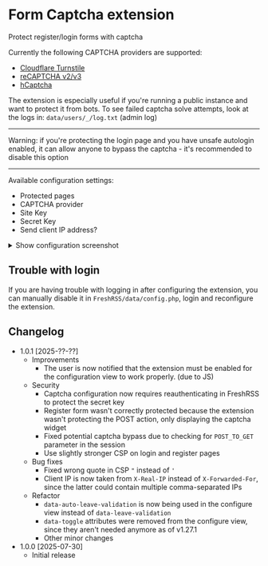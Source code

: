 # Form Captcha extension

Protect register/login forms with captcha

Currently the following CAPTCHA providers are supported:
* [Cloudflare Turnstile](https://www.cloudflare.com/application-services/products/turnstile/)
* [reCAPTCHA v2/v3](https://developers.google.com/recaptcha)
* [hCaptcha](https://www.hcaptcha.com/)

The extension is especially useful if you're running a public instance and want to protect it from bots.
To see failed captcha solve attempts, look at the logs in: `data/users/_/log.txt` (admin log)

---

Warning: if you're protecting the login page and you have unsafe autologin enabled, it can allow anyone to bypass the captcha - it's recommended to disable this option

---

Available configuration settings:
* Protected pages
* CAPTCHA provider
* Site Key
* Secret Key
* Send client IP address?

<details>
<summary>Show configuration screenshot</summary>

![configuration](./screenshot.png)

</details>

## Trouble with login

If you are having trouble with logging in after configuring the extension, you can manually disable it in `FreshRSS/data/config.php`, login and reconfigure the extension.

## Changelog

* 1.0.1 [2025-??-??]
	* Improvements
		* The user is now notified that the extension must be enabled for the configuration view to work properly. (due to JS)
	* Security
		* Captcha configuration now requires reauthenticating in FreshRSS to protect the secret key
		* Register form wasn't correctly protected because the extension wasn't protecting the POST action, only displaying the captcha widget
		* Fixed potential captcha bypass due to checking for `POST_TO_GET` parameter in the session
		* Use slightly stronger CSP on login and register pages
	* Bug fixes
		* Fixed wrong quote in CSP `"` instead of `'`
		* Client IP is now taken from `X-Real-IP` instead of `X-Forwarded-For`, since the latter could contain multiple comma-separated IPs
	* Refactor
		* `data-auto-leave-validation` is now being used in the configure view instead of `data-leave-validation`
		* `data-toggle` attributes were removed from the configure view, since they aren't needed anymore as of v1.27.1
		* Other minor changes
* 1.0.0 [2025-07-30]
	* Initial release
